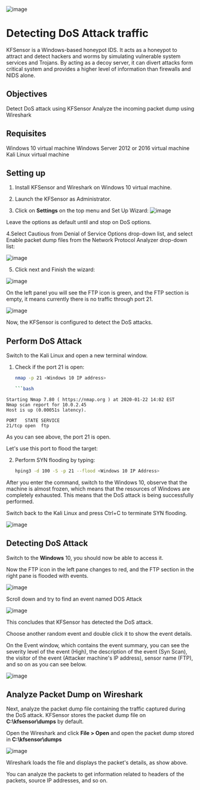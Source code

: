 ![image](https://github.com/user-attachments/assets/3510bd00-2dff-44f7-8166-f08b8d3380a9)



# Detecting DoS Attack traffic
KFSensor is a Windows-based honeypot IDS. It acts as a honeypot to attract and detect hackers and worms by simulating vulnerable system services and Trojans. 
By acting as a decoy server, it can divert attacks form critical system and provides a higher level of information than firewalls and NIDS alone.

## Objectives
Detect DoS attack using KFSensor
Analyze the incoming packet dump using Wireshark

## Requisites
Windows 10 virtual machine
Windows Server 2012 or 2016 virtual machine
Kali Linux virtual machine

## Setting up
1. Install KFSensor and Wireshark on Windows 10 virtual machine.

2. Launch the KFSensor as Administrator.

3. Click on **Settings** on the top menu and Set Up Wizard:
  ![image](https://github.com/user-attachments/assets/a4125ae8-0ccc-4941-b34a-3cd8f380f3d4)

Leave the options as default until and stop on DoS options.

4.Select Cautious from Denial of Service Options drop-down list, and select Enable packet dump files from the Network Protocol Analyzer drop-down list:

![image](https://github.com/user-attachments/assets/20eef005-bf19-4f25-91da-d6b747842abe)



5. Click next and Finish the wizard:

   
![image](https://github.com/user-attachments/assets/6f46e28b-981f-4851-b2e1-4774f8f8b149)

On the left panel you will see the FTP icon is green, and the FTP section is empty, it means currently there is no traffic through port 21.


![image](https://github.com/user-attachments/assets/59290359-e1b3-4891-8748-94e6ff07d150)

Now, the KFSensor is configured to detect the DoS attacks.

## Perform DoS Attack
Switch to the Kali Linux and open a new terminal window.
  1. Check if the port 21 is open:
     ```bash
     nmap -p 21 <Windows 10 IP address>

     ```bash
    Starting Nmap 7.80 ( https://nmap.org ) at 2020-01-22 14:02 EST
    Nmap scan report for 10.0.2.45
    Host is up (0.00051s latency).
    
    PORT   STATE SERVICE
    21/tcp open  ftp

As you can see above, the port 21 is open.

Let's use this port to flood the target:


2. Perform SYN flooding by typing:
   ```bash
   hping3 -d 100 -S -p 21 --flood <Windows 10 IP Address>

After you enter the command, switch to the Windows 10, observe that the machine is almost frozen, which means that the resources of Windows are completely exhausted. This means that the DoS attack is being successfully performed.

Switch back to the Kali Linux and press Ctrl+C to terminate SYN flooding.

![image](https://github.com/user-attachments/assets/62aa0783-8096-47ee-b7de-989b4d928ccb)


   
## Detecting DoS Attack

Switch to the **Windows** 10, you should now be able to access it.

Now the FTP icon in the left pane changes to red, and the FTP section in the right pane is flooded with events.

![image](https://github.com/user-attachments/assets/51910167-dc87-4f13-bd26-80c272f7456b)

Scroll down and try to find an event named DOS Attack

![image](https://github.com/user-attachments/assets/74d21933-623a-42e5-aeb3-23b65a99c9f9)


This concludes that KFSensor has detected the DoS attack.

Choose another random event and double click it to show the event details.

On the Event window, which contains the event summary, you can see the severity level of the event (High), the description of the event (Syn Scan), 
the visitor of the event (Attacker machine's IP address), sensor name (FTP), and so on as you can see below.


![image](https://github.com/user-attachments/assets/5717fa5f-59ad-44fb-aa9d-2545da93dc4d)

## Analyze Packet Dump on Wireshark

Next, analyze the packet dump file containing the traffic captured during the DoS attack. KFSensor stores the packet dump file on **C:\kfsensor\dumps** by default.

Open the Wireshark and click **File > Open** and open the packet dump stored in **C:\kfsensor\dumps**

![image](https://github.com/user-attachments/assets/ebd9fc1a-8980-478f-bb04-b5e5df8cb33b)

Wireshark loads the file and displays the packet's details, as show above.

You can analyze the packets to get information related to headers of the packets, source IP addresses, and so on.
